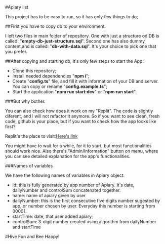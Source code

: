 #Apiary list

This project has to be easy to run, so it has only few things to do;

##First you have to copy db to your environment.

I left two files in main folder of repository. 
One with just a structure od DB is called: "**empty-db-just-structure.sql**".
Second one has also dummy content,and is called: "**db-with-data.sql**".
It's your choice to pick one that you prefer.

##After copying and starting db, it's only few steps to start the App:
- Clone this repository;
- Install needed dependencies "**npm i**";
- Create "**config.ts**" file, and fill it with information of your DB and server. You can copy or rename "**config.example.ts**"; 
- Start the application "**npm run start:dev**" or "**npm run start**".

###But why bother. 

You can also check how does it work on my "Replit". 
The code is slightly diferent, and I will not refactor it anymore. 
So if you want to see clean, fresh code, github is your place, but if you want to check how the app looks like first? 

Replit's the place to visit:[Here's link](https://apiarry-api.iwomipl.repl.co/)

You might have to wait for a while, for it to start, but most functionalities should work nice.
Also there's "Admin/Information" button on menu, where you can see detailed explanation for the app's functionalities.

###Names of variables


We have the following names of variables in Apiary object:
- id: this is fully generated by app number of Apiary. It's date, dailyNumber and controlSum concatenated together. 
- name:  name of apiary given by user
- dailyNumber: this is the first consecutive five digits number sugested by app, or number chosen by user. Everyday this number is starting from 00001.
- startTime: date, that user added apiary;
- controlSum: 3-digit number created using algorithm from dailyNumber and startTime 

#Hive Fun and Bee Happy!
